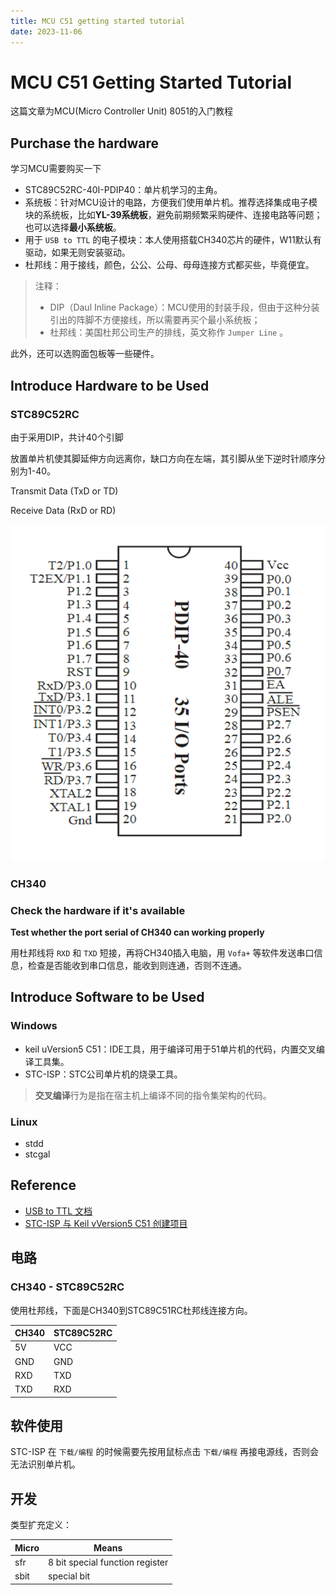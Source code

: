 ```yaml
---
title: MCU C51 getting started tutorial
date: 2023-11-06
---
```


# MCU C51 Getting Started Tutorial

这篇文章为MCU(Micro Controller Unit) 8051的入门教程

## Purchase the hardware

学习MCU需要购买一下

- STC89C52RC-40I-PDIP40：单片机学习的主角。
- 系统板：针对MCU设计的电路，方便我们使用单片机。推荐选择集成电子模块的系统板，比如**YL-39系统板**，避免前期频繁采购硬件、连接电路等问题；也可以选择**最小系统板**。
- 用于 `USB to TTL` 的电子模块：本人使用搭载CH340芯片的硬件，W11默认有驱动，如果无则安装驱动。
- 杜邦线：用于接线，颜色，公公、公母、母母连接方式都买些，毕竟便宜。

> 注释：
>
> - DIP（Daul Inline Package）：MCU使用的封装手段，但由于这种分装引出的阵脚不方便接线，所以需要再买个最小系统板；
> - 杜邦线：美国杜邦公司生产的排线，英文称作 `Jumper Line` 。

此外，还可以选购面包板等一些硬件。

## Introduce Hardware to be Used

### STC89C52RC

由于采用DIP，共计40个引脚

放置单片机使其脚延伸方向远离你，缺口方向在左端，其引脚从坐下逆时针顺序分别为1-40。

Transmit Data (TxD or TD)

Receive Data (RxD or RD)

![image-20231211214553511](assets/STC89C51RC-PDIP-outline-package.png)

### CH340

### Check the hardware if it's available

**Test whether the port serial of CH340 can working properly**

用杜邦线将 `RXD` 和 `TXD` 短接，再将CH340插入电脑，用 `Vofa+` 等软件发送串口信息，检查是否能收到串口信息，能收到则连通，否则不连通。

## Introduce Software to be Used

### Windows

- keil uVersion5 C51：IDE工具，用于编译可用于51单片机的代码，内置交叉编译工具集。
- STC-ISP：STC公司单片机的烧录工具。

> **交叉编译**行为是指在宿主机上编译不同的指令集架构的代码。

### Linux

- stdd
- stcgal

## Reference

- [USB to TTL 文档](https://www.cnblogs.com/ppqppl/articles/16758861.html)
- [STC-ISP 与 Keil vVersion5 C51 创建项目](https://zhuanlan.zhihu.com/p/477491382)

## 电路

###  CH340 - STC89C52RC

使用杜邦线，下面是CH340到STC89C51RC杜邦线连接方向。

| CH340 | STC89C52RC |
| ----- | ---------- |
| 5V    | VCC        |
| GND   | GND        |
| RXD   | TXD        |
| TXD   | RXD        |

## 软件使用

STC-ISP 在 `下载/编程` 的时候需要先按用鼠标点击 `下载/编程` 再接电源线，否则会无法识别单片机。

## 开发

类型扩充定义：

| Micro | Means                           |
| ----- | ------------------------------- |
| sfr   | 8 bit special function register |
| sbit  | special bit                     |